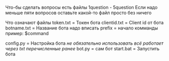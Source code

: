 Что-бы сделать вопросы есть файлы 1question - 5question
Если надо меньше пяти вопросов оставьте какой-то файл просто без ничего

Что означают файлы
token.txt = Токен бота
clientid.txt = Client id от бота
botname.txt = Название бота надо вписать
prefix = начало комманды пример: $command

config.py = Настройка бота *не обязательно использовать всё работает через txt перечисленные ранее*
bot.py = сам бот
start.bat = Запустить бота
